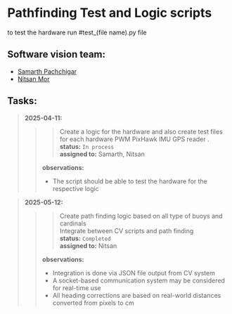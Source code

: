 # Pathfinding Test and Logic scripts
to test the hardware run #test_(file name).py file
## Software vision team:
- [Samarth Pachchigar](www.linkedin.com/in/samarth-pachchigar-245a48114)
- [Nitsan Mor](https://www.linkedin.com/in/nitsan-mor/)

## Tasks:
>**2025-04-11:** <br>
>>>Create a logic for the hardware and also create test files for each hardware
>>>PWM
>>>PixHawk
>>>IMU
>>>GPS reader .<br>
>>>**status:** `In process`<br>
>>>**assigned to:** Samarth, Nitsan<br>
>>
>>**observations:** <br>
>>- The script should be able to test the hardware for the respective logic<br>

>**2025-05-12:** <br>
>>>Create path finding logic based on all type of buoys and cardinals <br>
>>>Integrate between CV scripts and path finding <br>
>>>**status:** `Completed`<br>
>>>**assigned to:** Nitsan<br>
>>
>>**observations:** <br>
>>- Integration is done via JSON file output from CV system<br>
>>- A socket-based communication system may be considered for real-time use<br>
>>- All heading corrections are based on real-world distances converted from pixels to cm<br>



